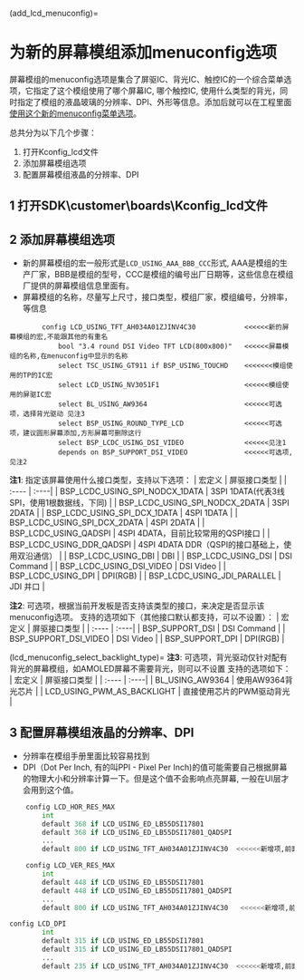 
(add_lcd_menuconfig)=
# 为新的屏幕模组添加menuconfig选项
屏幕模组的menuconfig选项是集合了屏驱IC、背光IC、触控IC的一个综合菜单选项，它指定了这个模组使用了哪个屏幕IC, 哪个触控IC, 使用什么类型的背光，同时指定了模组的液晶玻璃的分辨率、DPI、外形等信息。添加后就可以在工程里面[使用这个新的menuconfig菜单选项](./使用新的屏幕模组.md)。

总共分为以下几个步骤：
1. 打开Kconfig_lcd文件
2. 添加屏幕模组选项
3. 配置屏幕模组液晶的分辨率、DPI

## 1 打开SDK\customer\boards\Kconfig_lcd文件
## 2 添加屏幕模组选项
- 新的屏幕模组的宏一般形式是`LCD_USING_AAA_BBB_CCC`形式, AAA是模组的生产厂家，BBB是模组的型号，CCC是模组的编号出厂日期等，这些信息在模组厂提供的屏幕模组信息里面有。
- 屏幕模组的名称，尽量写上尺寸，接口类型，模组厂家，模组编号，分辨率，等信息
```
        config LCD_USING_TFT_AH034A01ZJINV4C30            <<<<<<新的屏幕模组的宏,不能跟其他的有重名
            bool "3.4 round DSI Video TFT LCD(800x800)"   <<<<<<屏幕模组的名称,在menuconfig中显示的名称
            select TSC_USING_GT911 if BSP_USING_TOUCHD    <<<<<<<模组使用的TP的IC宏
            select LCD_USING_NV3051F1                     <<<<<<模组使用的屏驱IC宏
            select BL_USING_AW9364                        <<<<<<可选项，选择背光驱动 见注3 
            select BSP_USING_ROUND_TYPE_LCD               <<<<<<可选项，建议圆形屏幕添加,方形屏幕可删除这行
            select BSP_LCDC_USING_DSI_VIDEO               <<<<<<见注1
            depends on BSP_SUPPORT_DSI_VIDEO              <<<<<<可选项,见注2
```

**注1**: 
指定该屏幕使用什么接口类型，支持以下选项：
| 宏定义 | 屏驱接口类型 |
| :---- | :----|
| BSP_LCDC_USING_SPI_NODCX_1DATA | 3SPI 1DATA(代表3线SPI，使用1根数据线，下同) |
| BSP_LCDC_USING_SPI_NODCX_2DATA | 3SPI 2DATA  |
| BSP_LCDC_USING_SPI_DCX_1DATA   | 4SPI 1DATA  |
| BSP_LCDC_USING_SPI_DCX_2DATA   | 4SPI 2DATA  |
| BSP_LCDC_USING_QADSPI          | 4SPI 4DATA，目前比较常用的QSPI接口  |
| BSP_LCDC_USING_DDR_QADSPI      | 4SPI 4DATA DDR（QSPI的接口基础上，使用双沿通信）  |
| BSP_LCDC_USING_DBI             |  DBI |
| BSP_LCDC_USING_DSI             |  DSI Command |
| BSP_LCDC_USING_DSI_VIDEO       |  DSI Video |
| BSP_LCDC_USING_DPI             |  DPI(RGB) |
| BSP_LCDC_USING_JDI_PARALLEL    |  JDI 并口 |

**注2**: 
可选项，根据当前开发板是否支持该类型的接口，来决定是否显示该menuconfig选项。
支持的选项如下（其他接口默认都支持，可以不设置）：
| 宏定义 | 屏驱接口类型 |
| :---- | :----|
| BSP_SUPPORT_DSI             |  DSI Command |
| BSP_SUPPORT_DSI_VIDEO       |  DSI Video |
| BSP_SUPPORT_DPI             |  DPI(RGB) |

(lcd_menuconfig_select_backlight_type)=
**注3**: 
可选项，背光驱动仅针对配有背光的屏幕模组，如AMOLED屏幕不需要背光，则可以不设置
支持的选项如下：
| 宏定义 | 屏驱接口类型 |
| :---- | :----|
| BL_USING_AW9364             |  使用AW9364背光芯片 |
| LCD_USING_PWM_AS_BACKLIGHT  |  直接使用芯片的PWM驱动背光 |




## 3 配置屏幕模组液晶的分辨率、DPI
- 分辨率在模组手册里面比较容易找到
- DPI（Dot Per Inch, 有的叫PPI - Pixel Per Inch)的值可能需要自己根据屏幕的物理大小和分辨率计算一下。但是这个值不会影响点亮屏幕, 一般在UI层才会用到这个值。
```py
    config LCD_HOR_RES_MAX
        int
        default 368 if LCD_USING_ED_LB55DSI17801
        default 368 if LCD_USING_ED_LB55DSI17801_QADSPI
        ...
	    default 800 if LCD_USING_TFT_AH034A01ZJINV4C30  <<<<<<新增项,前面的数字代表水平分辨率是800

    config LCD_VER_RES_MAX
        int
        default 448 if LCD_USING_ED_LB55DSI17801
        default 448 if LCD_USING_ED_LB55DSI17801_QADSPI
        ...
        default 800 if LCD_USING_TFT_AH034A01ZJINV4C30   <<<<<<新增项,前面的数字代表垂直分辨率是800

config LCD_DPI
        int
        default 315 if LCD_USING_ED_LB55DSI17801
        default 315 if LCD_USING_ED_LB55DSI17801_QADSPI
        ...
        default 235 if LCD_USING_TFT_AH034A01ZJINV4C30  <<<<<<新增项,前面的数字代表DPI值是235

```

<br>
<br>
<br>
<br>